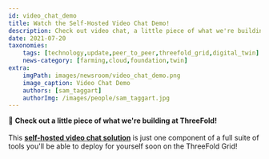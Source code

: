 ```yaml
---
id: video_chat_demo
title: Watch the Self-Hosted Video Chat Demo!
description: Check out video chat, a little piece of what we're building at ThreeFold!
date: 2021-07-20
taxonomies:
    tags: [technology,update,peer_to_peer,threefold_grid,digital_twin]
    news-category: [farming,cloud,foundation,twin]
extra:
    imgPath: images/newsroom/video_chat_demo.png
    image_caption: Video Chat Demo
    authors: [sam_taggart]
    authorImg: /images/people/sam_taggart.jpg
---
```


👀 **Check out a little piece of what we're building at ThreeFold!**
<br/>
<br/>
This **[self-hosted video chat solution](https://youtu.be/VlxLHxEL1WI)** is just one component of a full suite of tools you'll be able to deploy for yourself soon on the ThreeFold Grid!
